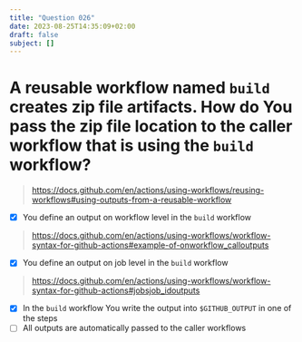```yaml
---
title: "Question 026"
date: 2023-08-25T14:35:09+02:00
draft: false
subject: []
---
```


# A reusable workflow named `build` creates zip file artifacts. How do You pass the zip file location to the caller workflow that is using the `build` workflow?
> https://docs.github.com/en/actions/using-workflows/reusing-workflows#using-outputs-from-a-reusable-workflow

- [x] You define an output on workflow level in the `build` workflow
> https://docs.github.com/en/actions/using-workflows/workflow-syntax-for-github-actions#example-of-onworkflow_calloutputs
- [x] You define an output on job level in the `build` workflow
> https://docs.github.com/en/actions/using-workflows/workflow-syntax-for-github-actions#jobsjob_idoutputs
- [x] In the `build` workflow You write the output into `$GITHUB_OUTPUT` in one of the steps
- [ ] All outputs are automatically passed to the caller workflows
